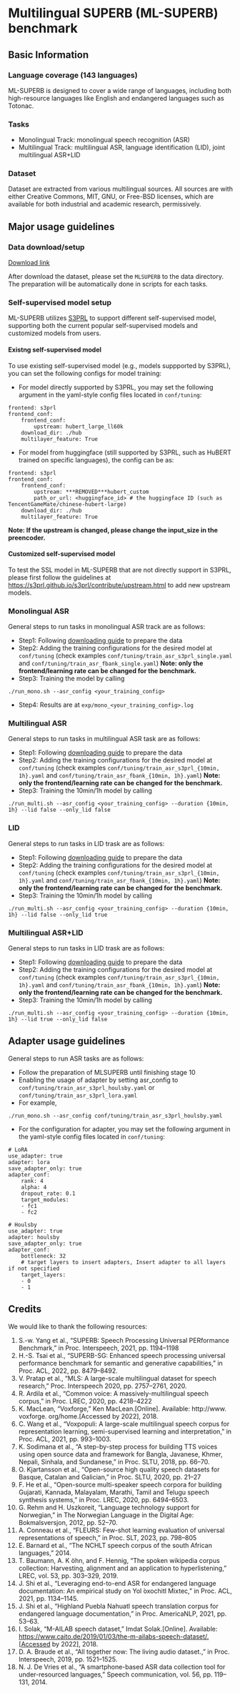 # Multilingual SUPERB (ML-SUPERB) benchmark

## Basic Information

### Language coverage (143 languages)
ML-SUPERB is designed to cover a wide range of languages, including both high-resource languages like English and endangered languages such as Totonac.

### Tasks
- Monolingual Track: monolingual speech recognition (ASR)
- Multilingual Track: multilingual ASR, language identification (LID), joint multilingual ASR+LID

### Dataset
Dataset are extracted from various multilingual sources. All sources are with either Creative Commons, MIT, GNU, or Free-BSD licenses, which are available for both industrial and academic research, permissively.

## Major usage guidelines

### Data download/setup

[Download link](https://drive.google.com/file/d/1zslKQwadZaYWXAmfBCvlos9BVQ9k6PHT/view?usp=sharing)

After download the dataset, please set the `MLSUPERB` to the data directory. The preparation will be automatically done in scripts for each tasks.

### Self-supervised model setup

ML-SUPERB utilizes [S3PRL](https://github.com/s3prl/s3prl) to support different self-supervised model, supporting both the current popular self-supervised models and customized models from users.

#### Existng self-supervised model

To use existing self-supervised model (e.g., models suppported by S3PRL), you can set the following configs for model training:

- For model directly supported by S3PRL, you may set the following argument in the yaml-style config files located in `conf/tuning`:
```
frontend: s3prl
frontend_conf:
    frontend_conf:
        upstream: hubert_large_ll60k
    download_dir: ./hub
    multilayer_feature: True
```
- For model from huggingface (still supported by S3PRL, such as HuBERT trained on specific languages), the config can be as:
```
frontend: s3prl
frontend_conf:
    frontend_conf:
        upstream: ***REMOVED***hubert_custom
        path_or_url: <huggingface_id> # the huggingface ID (such as TencentGameMate/chinese-hubert-large)
    download_dir: ./hub
    multilayer_feature: True
```

**Note: If the upstream is changed, please change the input_size in the preencoder.**

#### Customized self-supervised model

To test the SSL model in ML-SUPERB that are not directly support in S3PRL, please first follow the guidelines at https://s3prl.github.io/s3prl/contribute/upstream.html to add new upstream models.

### Monolingual ASR

General steps to run tasks in monolingual ASR track are as follows:
- Step1: Following [downloading guide](https://github.com/espnet/espnet/blob/master/egs2/ml_superb/asr1/README.md#data-downloadsetup) to prepare the data
- Step2: Adding the training configurations for the desired model at `conf/tuning` (check examples `conf/tuning/train_asr_s3prl_single.yaml` and `conf/tuning/train_asr_fbank_single.yaml`) **Note: only the frontend/learning rate can be changed for the benchmark.**
- Step3: Training the model by calling
```
./run_mono.sh --asr_config <your_training_config>
```
- Step4: Results are at `exp/mono_<your_training_config>.log`

### Multilingual ASR

General steps to run tasks in multilingual ASR task are as follows:
- Step1: Following [downloading guide](https://github.com/espnet/espnet/blob/master/egs2/ml_superb/asr1/README.md#data-downloadsetup) to prepare the data
- Step2: Adding the training configurations for the desired model at `conf/tuning` (check examples `conf/tuning/train_asr_s3prl_{10min, 1h}.yaml` and `conf/tuning/train_asr_fbank_{10min, 1h}.yaml`) **Note: only the frontend/learning rate can be changed for the benchmark.**
- Step3: Training the 10min/1h model by calling
```
./run_multi.sh --asr_config <your_training_config> --duration {10min, 1h} --lid false --only_lid false
```


### LID

General steps to run tasks in LID trask are as follows:
- Step1: Following [downloading guide](https://github.com/espnet/espnet/blob/master/egs2/ml_superb/asr1/README.md#data-downloadsetup) to prepare the data
- Step2: Adding the training configurations for the desired model at `conf/tuning` (check examples `conf/tuning/train_asr_s3prl_{10min, 1h}.yaml` and `conf/tuning/train_asr_fbank_{10min, 1h}.yaml`) **Note: only the frontend/learning rate can be changed for the benchmark.**
- Step3: Training the 10min/1h model by calling
```
./run_multi.sh --asr_config <your_training_config> --duration {10min, 1h} --lid false --only_lid true
```


### Multilingual ASR+LID

General steps to run tasks in LID trask are as follows:
- Step1: Following [downloading guide](https://github.com/espnet/espnet/blob/master/egs2/ml_superb/asr1/README.md#data-downloadsetup) to prepare the data
- Step2: Adding the training configurations for the desired model at `conf/tuning` (check examples `conf/tuning/train_asr_s3prl_{10min, 1h}.yaml` and `conf/tuning/train_asr_fbank_{10min, 1h}.yaml`) **Note: only the frontend/learning rate can be changed for the benchmark.**
- Step3: Training the 10min/1h model by calling
```
./run_multi.sh --asr_config <your_training_config> --duration {10min, 1h} --lid true --only_lid false
```
## Adapter usage guidelines
General steps to run ASR tasks are as follows:
- Follow the preparation of MLSUPERB until finishing stage 10
- Enabling the usage of adapter by setting asr_config to `conf/tuning/train_asr_s3prl_houlsby.yaml` or `conf/tuning/train_asr_s3prl_lora.yaml`
- For example, 
```
./run_mono.sh --asr_config conf/tuning/train_asr_s3prl_houlsby.yaml
```
- For the configuration for adapter, you may set the following argument in the yaml-style config files located in `conf/tuning`:
```
# LoRA
use_adapter: true
adapter: lora
save_adapter_only: true
adapter_conf:
    rank: 4
    alpha: 4
    dropout_rate: 0.1
    target_modules: 
    - fc1
    - fc2

# Houlsby
use_adapter: true
adapter: houlsby
save_adapter_only: true
adapter_conf:
    bottleneck: 32
    # target layers to insert adapters, Insert adapter to all layers if not specified 
    target_layers: 
    - 0
    - 1
```

## Credits

We would like to thank the following resources:

1. S.-w. Yang et al., “SUPERB: Speech Processing Universal PERformance Benchmark,” in Proc. Interspeech, 2021, pp. 1194–1198
2. H.-S. Tsai et al., “SUPERB-SG: Enhanced speech processing universal performance benchmark for semantic and generative capabilities,” in Proc. ACL, 2022, pp. 8479–8492.
3. V. Pratap et al., “MLS: A large-scale multilingual dataset for speech research,” Proc. Interspeech 2020, pp. 2757–2761, 2020.
4. R. Ardila et al., “Common voice: A massively-multilingual speech corpus,” in Proc. LREC, 2020, pp. 4218–4222
5. K. MacLean, “Voxforge,” Ken MacLean.[Online]. Available: http://www. voxforge. org/home.[Accessed by 2022], 2018.
6. C. Wang et al., “Voxpopuli: A large-scale multilingual speech corpus for representation learning, semi-supervised learning and interpretation,” in Proc. ACL, 2021, pp. 993–1003.
7. K. Sodimana et al., “A step-by-step process for building TTS voices using open source data and framework for Bangla, Javanese, Khmer, Nepali, Sinhala, and Sundanese,” in Proc. SLTU, 2018, pp. 66–70.
8. O. Kjartansson et al., “Open-source high quality speech datasets for Basque, Catalan and Galician,” in Proc. SLTU, 2020, pp. 21–27
9. F. He et al., “Open-source multi-speaker speech corpora for building Gujarati, Kannada, Malayalam, Marathi, Tamil and Telugu speech synthesis systems,” in Proc. LREC, 2020, pp. 6494–6503.
10. G. Rehm and H. Uszkoreit, “Language technology support for Norwegian,” in The Norwegian Language in the Digital Age: Bokmalsversjon, 2012, pp. 52–70.
11. A. Conneau et al., “FLEURS: Few-shot learning evaluation of universal representations of speech,” in Proc. SLT, 2023, pp. 798–805
12. E. Barnard et al., “The NCHLT speech corpus of the south African languages,” 2014.
13. T. Baumann, A. K ̈ohn, and F. Hennig, “The spoken wikipedia corpus collection: Harvesting, alignment and an application to hyperlistening,” LREC, vol. 53, pp. 303–329, 2019.
14. J. Shi et al., “Leveraging end-to-end ASR for endangered language documentation: An empirical study on Yol ́oxochitl Mixtec,” in Proc. ACL, 2021, pp. 1134–1145.
15. J. Shi et al., “Highland Puebla Nahuatl speech translation corpus for endangered language documentation,” in Proc. AmericaNLP, 2021, pp. 53–63.
16. I. Solak, “M-AILAB speech dataset,” Imdat Solak.[Online]. Available: https://www.caito.de/2019/01/03/the-m-ailabs-speech-dataset/.[Accessed by 2022], 2018.
17. D. A. Braude et al., “All together now: The living audio dataset.,” in Proc. Interspeech, 2019, pp. 1521–1525.
18. N. J. De Vries et al., “A smartphone-based ASR data collection tool for under-resourced languages,” Speech communication, vol. 56, pp. 119–131, 2014.
